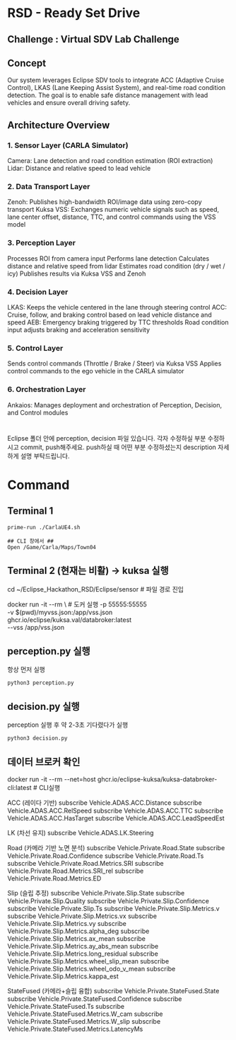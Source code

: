 # RSD - Ready Set Drive
## Challenge : Virtual SDV Lab Challenge
## Concept
Our system leverages Eclipse SDV tools to integrate ACC (Adaptive Cruise Control), LKAS (Lane Keeping Assist System), and real-time road condition detection. The goal is to enable safe distance management with lead vehicles and ensure overall driving safety.
## Architecture Overview
### 1. Sensor Layer (CARLA Simulator)
Camera: Lane detection and road condition estimation (ROI extraction)
Lidar: Distance and relative speed to lead vehicle
### 2. Data Transport Layer
Zenoh: Publishes high-bandwidth ROI/image data using zero-copy transport
Kuksa VSS: Exchanges numeric vehicle signals such as speed, lane center offset, distance, TTC, and control commands using the VSS model
### 3. Perception Layer
Processes ROI from camera input
Performs lane detection
Calculates distance and relative speed from lidar
Estimates road condition (dry / wet / icy)
Publishes results via Kuksa VSS and Zenoh
### 4. Decision Layer
LKAS: Keeps the vehicle centered in the lane through steering control
ACC: Cruise, follow, and braking control based on lead vehicle distance and speed
AEB: Emergency braking triggered by TTC thresholds
Road condition input adjusts braking and acceleration sensitivity
### 5. Control Layer
Sends control commands (Throttle / Brake / Steer) via Kuksa VSS
Applies control commands to the ego vehicle in the CARLA simulator
### 6. Orchestration Layer
Ankaios: Manages deployment and orchestration of Perception, Decision, and Control modules

# 
Eclipse 폴더 안에 perception, decision 파일 있습니다. 
각자 수정하실 부분 수정하시고 commit, push해주세요.
push하실 때 어떤 부분 수정하셨는지 description 자세하게 설명 부탁드립니다.
#

# Command
## Terminal 1
    prime-run ./CarlaUE4.sh

    ## CLI 창에서 ##
    Open /Game/Carla/Maps/Town04
## Terminal 2 (현재는 비활) -> kuksa 실행

cd ~/Eclipse_Hackathon_RSD/Eclipse/sensor  # 파일 경로 진입

docker run -it --rm \   # 도커 실행 
  -p 55555:55555 \
  -v $(pwd)/myvss.json:/app/vss.json \
  ghcr.io/eclipse/kuksa.val/databroker:latest \
  --vss /app/vss.json


        
## perception.py 실행
항상 먼저 실행
    
    python3 perception.py
## decision.py 실행
perception 실행 후 약 2-3초 기다렸다가 실행 
    
    python3 decision.py

    
## 데이터 브로커 확인 
docker run -it --rm --net=host ghcr.io/eclipse-kuksa/kuksa-databroker-cli:latest # CLI실행



ACC (레이다 기반)
subscribe Vehicle.ADAS.ACC.Distance
subscribe Vehicle.ADAS.ACC.RelSpeed
subscribe Vehicle.ADAS.ACC.TTC
subscribe Vehicle.ADAS.ACC.HasTarget
subscribe Vehicle.ADAS.ACC.LeadSpeedEst

LK (차선 유지)
subscribe Vehicle.ADAS.LK.Steering

Road (카메라 기반 노면 분석)
subscribe Vehicle.Private.Road.State
subscribe Vehicle.Private.Road.Confidence
subscribe Vehicle.Private.Road.Ts
subscribe Vehicle.Private.Road.Metrics.SRI
subscribe Vehicle.Private.Road.Metrics.SRI_rel
subscribe Vehicle.Private.Road.Metrics.ED

Slip (슬립 추정)
subscribe Vehicle.Private.Slip.State
subscribe Vehicle.Private.Slip.Quality
subscribe Vehicle.Private.Slip.Confidence
subscribe Vehicle.Private.Slip.Ts
subscribe Vehicle.Private.Slip.Metrics.v
subscribe Vehicle.Private.Slip.Metrics.vx
subscribe Vehicle.Private.Slip.Metrics.vy
subscribe Vehicle.Private.Slip.Metrics.alpha_deg
subscribe Vehicle.Private.Slip.Metrics.ax_mean
subscribe Vehicle.Private.Slip.Metrics.ay_abs_mean
subscribe Vehicle.Private.Slip.Metrics.long_residual
subscribe Vehicle.Private.Slip.Metrics.wheel_slip_mean
subscribe Vehicle.Private.Slip.Metrics.wheel_odo_v_mean
subscribe Vehicle.Private.Slip.Metrics.kappa_est

StateFused (카메라+슬립 융합)
subscribe Vehicle.Private.StateFused.State
subscribe Vehicle.Private.StateFused.Confidence
subscribe Vehicle.Private.StateFused.Ts
subscribe Vehicle.Private.StateFused.Metrics.W_cam
subscribe Vehicle.Private.StateFused.Metrics.W_slip
subscribe Vehicle.Private.StateFused.Metrics.LatencyMs














    
